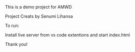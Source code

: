 This is a demo project for AMWD

Project Creats by Senumi Lihansa

To run:

Install live server from vs code extentions and start index.html

Thank you!